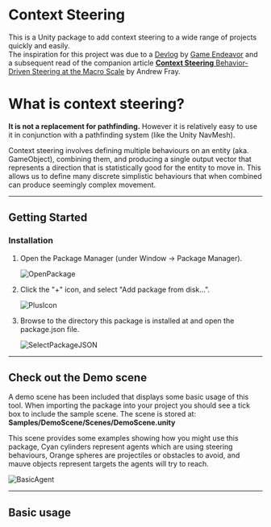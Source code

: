 # Context Steering

This is a Unity package to add context steering to a wide range of projects quickly and easily.  
The inspiration for this project was due to a [Devlog](https://www.youtube.com/watch?v=6BrZryMz-ac) by [Game Endeavor](https://www.youtube.com/channel/UCLweX1UtQjRjj7rs_0XQ2Eg) and a subsequent read of the companion article [**Context Steering** Behavior-Driven Steering at the Macro Scale](http://www.gameaipro.com/GameAIPro2/GameAIPro2_Chapter18_Context_Steering_Behavior-Driven_Steering_at_the_Macro_Scale.pdf) by Andrew Fray.

# What is context steering?

**It is not a replacement for pathfinding.** However it is relatively easy to use it in conjunction with a pathfinding system (like the Unity NavMesh).

Context steering involves defining multiple behaviours on an entity (aka. GameObject), combining them, and producing a single output vector that represents a direction that is statistically good for the entity to move in. This allows us to define many discrete simplistic behaviours that when combined can produce seemingly complex movement.

---

## Getting Started
### Installation
1. Open the Package Manager (under Window -> Package Manager).  

    ![OpenPackage](Documentation~/images/installation/openpackagemanager.png)  

2. Click the "+" icon, and select "Add package from disk...".  

    ![PlusIcon](Documentation~/images/installation/addpackagefromdisk.png)  

3. Browse to the directory this package is installed at and open the package.json file.  

    ![SelectPackageJSON](Documentation~/images/installation/SelectPackageJson.png)

---

## Check out the Demo scene

A demo scene has been included that displays some basic usage of this tool. When importing the package into your project you should see a tick box to include the sample scene. The scene is stored at: **Samples/DemoScene/Scenes/DemoScene.unity**

This scene provides some examples showing how you might use this package, Cyan cylinders represent agents which are using steering behaviours, Orange spheres are projectiles or obstacles to avoid, and mauve objects represent targets the agents will try to reach.

![BasicAgent](Documentation~\images\DemoGuide\BasicAgent.png)

---

## Basic usage

